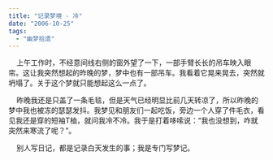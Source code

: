 ```yaml
---
title: "记录梦境 - 冷"
date: "2006-10-25"
tags: 
  - "幽梦拾遗"
---
```


    上午工作时，不经意间线右侧的窗外望了一下，一部手臂长长的吊车映入眼帘。这让我突然想起的昨晚的梦，梦中也有一部吊车。我看着它晃来晃去，突然就坍塌了。关于这个梦就只能想起这么一点了。

    昨晚我还是只盖了一条毛毯，但是天气已经明显比前几天转凉了，所以昨晚的梦中我也被冻的瑟瑟发抖。我梦见和朋友们一起吃饭，旁边一个人穿了件毛衣，看见我还是穿的短袖T桖，就问我冷不冷。我于是打着哆嗦说：“我也没想到，咋就突然来寒流了呢？”。

    别人写日记，都是记录白天发生的事；我是专门写梦记。
